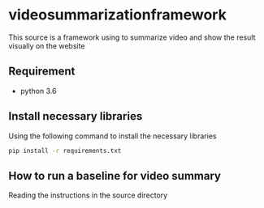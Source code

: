 # videosummarizationframework
This source is a framework using to summarize video and show the result visually on the website
## Requirement
* python 3.6

## Install necessary libraries
Using the following command to install the necessary libraries
```bash
pip install -r requirements.txt
```
## How to run a baseline for video summary
Reading the instructions in the source directory
